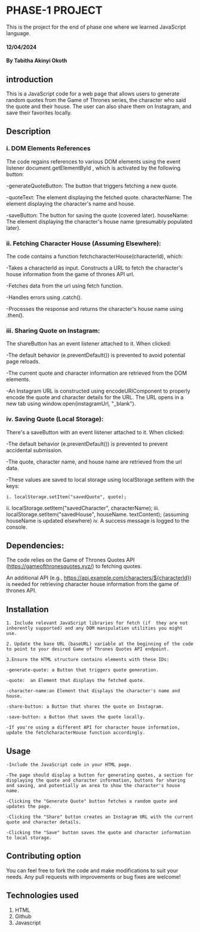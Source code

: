 # PHASE-1 PROJECT

This is the project for the end of phase one where we learned JavaScript language.

#### 12/04/2024

#### By Tabitha Akinyi Okoth

## introduction

This is a JavaScript code for a web page that allows users to generate random quotes from the Game of Thrones series, the character who said the quote and their house. The user can also share them on Instagram, and save their favorites locally.


## Description

### i. DOM Elements References

The code regains references to various DOM elements using the event listener document.getElementById , which is activated by the following button:

-generateQuoteButton: The button that triggers fetching a new quote.

-quoteText: The element displaying the fetched quote.
characterName: The element displaying the character's name and house.

-saveButton: The button for saving the quote (covered later).
houseName: The element displaying the character's house name 
(presumably populated later).


### ii. Fetching Character House (Assuming Elsewhere):

The code contains a function fetchcharacterHouse(characterId), which:

-Takes a characterId as input.
Constructs a URL to fetch the character's house information from the game of thrones API url.

-Fetches data  from the url using fetch function.

-Handles errors using .catch().

-Processes the response and returns the character's house name using .then().

### iii. Sharing Quote on Instagram:

The shareButton has an event listener attached to it. When clicked:

-The default behavior (e.preventDefault()) is prevented to avoid potential page reloads.

-The current quote and character information are retrieved from the DOM elements.

-An Instagram URL is constructed using encodeURIComponent to properly encode the quote and character details for the URL.
The URL opens in a new tab using window.open(instagramUrl, "_blank").

### iv. Saving Quote (Local Storage):

There's a saveButton with an event listener attached to it. When clicked:

-The default behavior (e.preventDefault()) is prevented to prevent accidental submission.

-The quote, character name, and house name are retrieved from the url data.

-These values are saved to local storage using localStorage.setItem with the keys:

    i. localStorage.setItem("savedQuote", quote);
   ii. localStorage.setItem("savedCharacter", characterName);
  iii. localStorage.setItem("savedHouse", houseName.      textContent); (assuming houseName is updated elsewhere)
  iv. A success message is logged to the console.

  ## Dependencies:

The code relies on the Game of Thrones Quotes API (https://gameofthronesquotes.xyz/) to fetching quotes.

An additional API (e.g., https://api.example.com/characters/${characterId}) is needed for retrieving character house information from the game of thrones API.


## Installation

    1. Include relevant JavaScript libraries for fetch (if  they are not inherently supported) and any DOM manipulation utilities you might use.

    2. Update the base URL (baseURL) variable at the beginning of the code to point to your desired Game of Thrones Quotes API endpoint.

    3.Ensure the HTML structure contains elements with these IDs:

    -generate-quote: a Button that triggers quote generation.

    -quote:  an Element that displays the fetched quote.

    -character-name:an Element that displays the character's name and house.

    -share-button: a Button that shares the quote on Instagram.

    -save-button: a Button that saves the quote locally.

    -If you're using a different API for character house information, update the fetchcharacterHouse function accordingly.

## Usage

    -Include the JavaScript code in your HTML page.

    -The page should display a button for generating quotes, a section for displaying the quote and character information, buttons for sharing and saving, and potentially an area to show the character's house name.

    -Clicking the "Generate Quote" button fetches a random quote and updates the page.

    -Clicking the "Share" button creates an Instagram URL with the current quote and character details.

    -Clicking the "Save" button saves the quote and character information to local storage.

## Contributing option

You can feel free to fork the code and make modifications to suit your needs. Any pull requests with improvements or bug fixes are welcome!

## Technologies used

1. HTML
2. Github
3. Javascript







